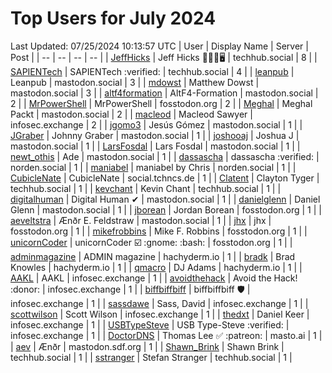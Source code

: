 # Top Users for July 2024
Last Updated: 07/25/2024 10:13:57 UTC
| User | Display Name | Server | Post |
| -- | -- | -- | -- |
| [JeffHicks](https://techhub.social/@JeffHicks) | Jeff Hicks 🐶🎼🍷🖥️ | techhub.social | 8 |
| [SAPIENTech](https://techhub.social/@SAPIENTech) | SAPIENTech :verified: | techhub.social | 4 |
| [leanpub](https://mastodon.social/@leanpub) | Leanpub | mastodon.social | 3 |
| [mdowst](https://mastodon.social/@mdowst) | Matthew Dowst | mastodon.social | 3 |
| [altf4formation](https://mastodon.social/@altf4formation) | AltF4-Formation | mastodon.social | 2 |
| [MrPowerShell](https://fosstodon.org/@MrPowerShell) | MrPowerShell | fosstodon.org | 2 |
| [Meghal](https://mastodon.social/@Meghal) | Meghal Packt | mastodon.social | 2 |
| [macleod](https://infosec.exchange/@macleod) | Macleod Sawyer | infosec.exchange | 2 |
| [jgomo3](https://mastodon.social/@jgomo3) | Jesús Gómez | mastodon.social | 1 |
| [JGraber](https://mastodon.social/@JGraber) | Johnny Graber | mastodon.social | 1 |
| [joshooaj](https://mastodon.social/@joshooaj) | Joshua J | mastodon.social | 1 |
| [LarsFosdal](https://mastodon.social/@LarsFosdal) | Lars Fosdal | mastodon.social | 1 |
| [newt_othis](https://mastodon.social/@newt_othis) | Ade | mastodon.social | 1 |
| [dassascha](https://norden.social/@dassascha) | dassascha :verified: | norden.social | 1 |
| [maniabel](https://norden.social/@maniabel) | maniabel by Chris | norden.social | 1 |
| [CubicleNate](https://social.tchncs.de/@CubicleNate) | CubicleNate | social.tchncs.de | 1 |
| [Clatent](https://techhub.social/@Clatent) | Clayton Tyger | techhub.social | 1 |
| [kevchant](https://techhub.social/@kevchant) | Kevin Chant | techhub.social | 1 |
| [digitalhuman](https://mastodon.social/@digitalhuman) | Digital Human ✔ | mastodon.social | 1 |
| [danielglenn](https://mastodon.social/@danielglenn) | Daniel Glenn | mastodon.social | 1 |
| [jborean](https://fosstodon.org/@jborean) | Jordan Borean | fosstodon.org | 1 |
| [aeveltstra](https://mastodon.social/@aeveltstra) | Ænðr E. Feldstraw | mastodon.social | 1 |
| [jhx](https://fosstodon.org/@jhx) | jhx | fosstodon.org | 1 |
| [mikefrobbins](https://fosstodon.org/@mikefrobbins) | Mike F. Robbins | fosstodon.org | 1 |
| [unicornCoder](https://fosstodon.org/@unicornCoder) | unicornCoder ☑️ :gnome: :bash: | fosstodon.org | 1 |
| [adminmagazine](https://hachyderm.io/@adminmagazine) | ADMIN magazine | hachyderm.io | 1 |
| [bradk](https://hachyderm.io/@bradk) | Brad Knowles | hachyderm.io | 1 |
| [qmacro](https://hachyderm.io/@qmacro) | DJ Adams | hachyderm.io | 1 |
| [AAKL](https://infosec.exchange/@AAKL) | AAKL | infosec.exchange | 1 |
| [avoidthehack](https://infosec.exchange/@avoidthehack) | Avoid the Hack! :donor: | infosec.exchange | 1 |
| [biffbiffbiff](https://infosec.exchange/@biffbiffbiff) | biffbiffbiff 🛡️ | infosec.exchange | 1 |
| [sassdawe](https://infosec.exchange/@sassdawe) | Sass, David | infosec.exchange | 1 |
| [scottwilson](https://infosec.exchange/@scottwilson) | Scott Wilson | infosec.exchange | 1 |
| [thedxt](https://infosec.exchange/@thedxt) | Daniel Keer | infosec.exchange | 1 |
| [USBTypeSteve](https://infosec.exchange/@USBTypeSteve) | USB Type-Steve :verified: | infosec.exchange | 1 |
| [DoctorDNS](https://masto.ai/@DoctorDNS) | Thomas Lee ✅ :patreon: | masto.ai | 1 |
| [aev](https://mastodon.sdf.org/@aev) | Ænðr | mastodon.sdf.org | 1 |
| [Shawn_Brink](https://techhub.social/@Shawn_Brink) | Shawn Brink | techhub.social | 1 |
| [sstranger](https://techhub.social/@sstranger) | Stefan Stranger | techhub.social | 1 |
